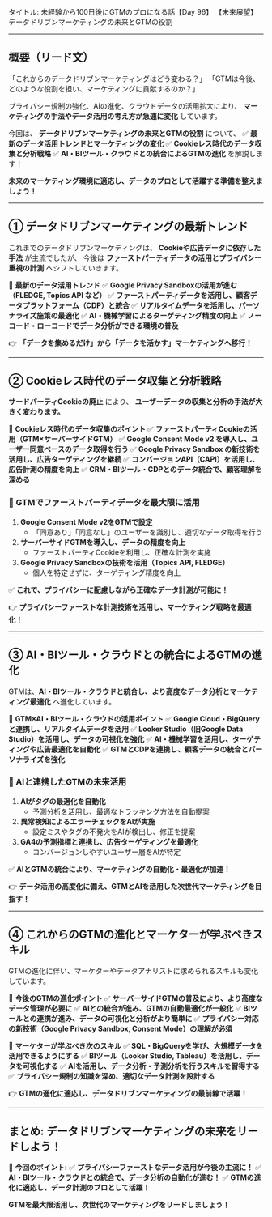 タイトル: 未経験から100日後にGTMのプロになる話【Day 96】
【未来展望】データドリブンマーケティングの未来とGTMの役割

---

## **概要（リード文）**

「これからのデータドリブンマーケティングはどう変わる？」
「GTMは今後、どのような役割を担い、マーケティングに貢献するのか？」

プライバシー規制の強化、AIの進化、クラウドデータの活用拡大により、
**マーケティングの手法やデータ活用の考え方が急速に変化** しています。

今回は、 **データドリブンマーケティングの未来とGTMの役割** について、
✅ **最新のデータ活用トレンドとマーケティングの変化**
✅ **Cookieレス時代のデータ収集と分析戦略**
✅ **AI・BIツール・クラウドとの統合によるGTMの進化**
を解説します！

**未来のマーケティング環境に適応し、データのプロとして活躍する準備を整えましょう！**

---

## **① データドリブンマーケティングの最新トレンド**

これまでのデータドリブンマーケティングは、
**Cookieや広告データに依存した手法** が主流でしたが、
今後は **ファーストパーティデータの活用とプライバシー重視の計測** へシフトしていきます。

📌 **最新のデータ活用トレンド**
✅ **Google Privacy Sandboxの活用が進む（FLEDGE, Topics API など）**
✅ **ファーストパーティデータを活用し、顧客データプラットフォーム（CDP）と統合**
✅ **リアルタイムデータを活用し、パーソナライズ施策の最適化**
✅ **AI・機械学習によるターゲティング精度の向上**
✅ **ノーコード・ローコードでデータ分析ができる環境の普及**

👉 **「データを集めるだけ」から「データを活かす」マーケティングへ移行！**

---

## **② Cookieレス時代のデータ収集と分析戦略**

**サードパーティCookieの廃止** により、
**ユーザーデータの収集と分析の手法が大きく変わります。**

📌 **Cookieレス時代のデータ収集のポイント**
✅ **ファーストパーティCookieの活用（GTM×サーバーサイドGTM）**
✅ **Google Consent Mode v2 を導入し、ユーザー同意ベースのデータ取得を行う**
✅ **Google Privacy Sandbox の新技術を活用し、広告ターゲティングを継続**
✅ **コンバージョンAPI（CAPI）を活用し、広告計測の精度を向上**
✅ **CRM・BIツール・CDPとのデータ統合で、顧客理解を深める**

### **🔹 GTMでファーストパーティデータを最大限に活用**

1. **Google Consent Mode v2をGTMで設定**
   - 「同意あり」「同意なし」のユーザーを識別し、適切なデータ取得を行う
2. **サーバーサイドGTMを導入し、データの精度を向上**
   - ファーストパーティCookieを利用し、正確な計測を実施
3. **Google Privacy Sandboxの技術を活用（Topics API, FLEDGE）**
   - 個人を特定せずに、ターゲティング精度を向上

✅ **これで、プライバシーに配慮しながら正確なデータ計測が可能に！**

👉 **プライバシーファーストな計測技術を活用し、マーケティング戦略を最適化！**

---

## **③ AI・BIツール・クラウドとの統合によるGTMの進化**

GTMは、**AI・BIツール・クラウドと統合し、より高度なデータ分析とマーケティング最適化** へ進化しています。

📌 **GTM×AI・BIツール・クラウドの活用ポイント**
✅ **Google Cloud・BigQueryと連携し、リアルタイムデータを活用**
✅ **Looker Studio（旧Google Data Studio）を活用し、データの可視化を強化**
✅ **AI・機械学習を活用し、ターゲティングや広告最適化を自動化**
✅ **GTMとCDPを連携し、顧客データの統合とパーソナライズを強化**

### **🔹 AIと連携したGTMの未来活用**

1. **AIがタグの最適化を自動化**
   - 予測分析を活用し、最適なトラッキング方法を自動提案
2. **異常検知によるエラーチェックをAIが実施**
   - 設定ミスやタグの不発火をAIが検出し、修正を提案
3. **GA4の予測指標と連携し、広告ターゲティングを最適化**
   - コンバージョンしやすいユーザー層をAIが特定

✅ **AIとGTMの統合により、マーケティングの自動化・最適化が加速！**

👉 **データ活用の高度化に備え、GTMとAIを活用した次世代マーケティングを目指す！**

---

## **④ これからのGTMの進化とマーケターが学ぶべきスキル**

GTMの進化に伴い、マーケターやデータアナリストに求められるスキルも変化しています。

📌 **今後のGTMの進化ポイント**
✅ **サーバーサイドGTMの普及により、より高度なデータ管理が必要に**
✅ **AIとの統合が進み、GTMの自動最適化が一般化**
✅ **BIツールとの連携が進み、データの可視化と分析がより簡単に**
✅ **プライバシー対応の新技術（Google Privacy Sandbox, Consent Mode）の理解が必須**

📌 **マーケターが学ぶべき次のスキル**
✅ **SQL・BigQueryを学び、大規模データを活用できるようにする**
✅ **BIツール（Looker Studio, Tableau）を活用し、データを可視化する**
✅ **AIを活用し、データ分析・予測分析を行うスキルを習得する**
✅ **プライバシー規制の知識を深め、適切なデータ計測を設計する**

👉 **GTMの進化に適応し、データドリブンマーケティングの最前線で活躍！**

---

## **まとめ: データドリブンマーケティングの未来をリードしよう！**

📌 **今回のポイント:**
✅ **プライバシーファーストなデータ活用が今後の主流に！**
✅ **AI・BIツール・クラウドとの統合で、データ分析の自動化が進む！**
✅ **GTMの進化に適応し、データ計測のプロとして活躍！**

**GTMを最大限活用し、次世代のマーケティングをリードしましょう！**

